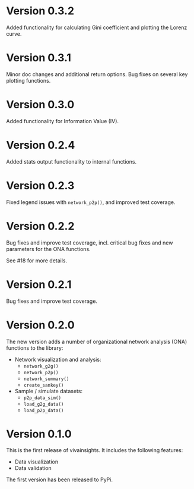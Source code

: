 # Version 0.3.2
Added functionality for calculating Gini coefficient and plotting the Lorenz curve.

# Version 0.3.1

Minor doc changes and additional return options. 
Bug fixes on several key plotting functions.

# Version 0.3.0

Added functionality for Information Value (IV).

# Version 0.2.4

Added stats output functionality to internal functions.

# Version 0.2.3

Fixed legend issues with `network_p2p()`, and improved test coverage. 

# Version 0.2.2

Bug fixes and improve test coverage, incl. critical bug fixes and new parameters for the ONA functions. 

See #18 for more details.

# Version 0.2.1

Bug fixes and improve test coverage.

# Version 0.2.0

The new version adds a number of organizational network analysis (ONA) functions to the library: 

- Network visualization and analysis:
    - `network_g2g()`
    - `network_p2p()`
    - `network_summary()`
    - `create_sankey()`
- Sample / simulate datasets: 
    - `p2p_data_sim()`
    - `load_g2g_data()`
    - `load_p2p_data()`

# Version 0.1.0

This is the first release of vivainsights. It includes the following features:

- Data visualization
- Data validation

The first version has been released to PyPi. 